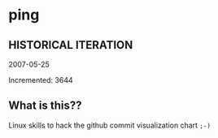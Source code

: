 # ping

## HISTORICAL ITERATION
2007-05-25

Incremented: 3644

## What is this?? 
Linux skills to hack the github commit visualization chart `;-)`
